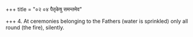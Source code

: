 +++
title = "०२ ०४ पैतृकेषु समन्तमेव"

+++
4. At ceremonies belonging to the Fathers (water is sprinkled) only all round (the fire), silently.
